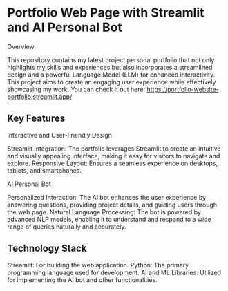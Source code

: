 # Portfolio Web Page with Streamlit and AI Personal Bot
Overview

This repository contains my latest project personal portfolio that not only highlights my skills and experiences but also incorporates a streamlined design and a powerful Language Model (LLM) for enhanced interactivity. This project aims to create an engaging user experience while effectively showcasing my work.
You can check it out here: https://portfolio-website-portfolio.streamlit.app/
## Key Features

Interactive and User-Friendly Design

Streamlit Integration: The portfolio leverages Streamlit to create an intuitive and visually appealing interface, making it easy for visitors to navigate and explore.
Responsive Layout: Ensures a seamless experience on desktops, tablets, and smartphones.


AI Personal Bot

Personalized Interaction: The AI bot enhances the user experience by answering questions, providing project details, and guiding users through the web page.
Natural Language Processing: The bot is powered by advanced NLP models, enabling it to understand and respond to a wide range of queries naturally and accurately.


## Technology Stack

Streamlit: For building the web application.
Python: The primary programming language used for development.
AI and ML Libraries: Utilized for implementing the AI bot and other functionalities.
